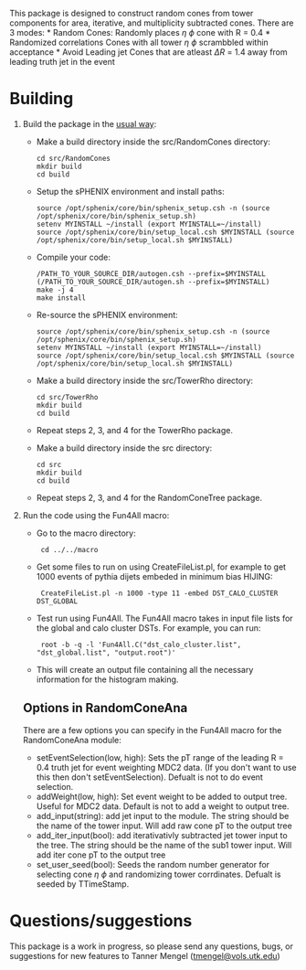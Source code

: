 This package is designed to construct random cones from tower components for area, iterative, and multiplicity subtracted cones. There are 3 modes:
       * Random Cones:
              Randomly places $\eta$ $\phi$ cone with R = 0.4
       * Randomized correlations
              Cones with all tower $\eta$ $\phi$ scrambbled within acceptance
       * Avoid Leading jet
              Cones that are atleast $\Delta R$ = 1.4 away from leading truth jet in the event


# Building 
1. Build the package in the [usual way](https://wiki.bnl.gov/sPHENIX/index.php/Example_of_using_DST_nodes#Building%20a%20package):

   * Make a build directory inside the src/RandomCones directory: 
  
         cd src/RandomCones
         mkdir build
         cd build
        
   * Setup the sPHENIX environment and install paths:

         source /opt/sphenix/core/bin/sphenix_setup.csh -n (source /opt/sphenix/core/bin/sphenix_setup.sh)
         setenv MYINSTALL ~/install (export MYINSTALL=~/install)
         source /opt/sphenix/core/bin/setup_local.csh $MYINSTALL (source /opt/sphenix/core/bin/setup_local.sh $MYINSTALL)
        
   * Compile your code:

     	 /PATH_TO_YOUR_SOURCE_DIR/autogen.csh --prefix=$MYINSTALL (/PATH_TO_YOUR_SOURCE_DIR/autogen.sh --prefix=$MYINSTALL)
         make -j 4
         make install

   * Re-source the sPHENIX environment:

         source /opt/sphenix/core/bin/sphenix_setup.csh -n (source /opt/sphenix/core/bin/sphenix_setup.sh)
         setenv MYINSTALL ~/install (export MYINSTALL=~/install)
         source /opt/sphenix/core/bin/setup_local.csh $MYINSTALL (source /opt/sphenix/core/bin/setup_local.sh $MYINSTALL)

   * Make a build directory inside the src/TowerRho directory:

         cd src/TowerRho
         mkdir build
         cd build

   * Repeat steps 2, 3, and 4 for the TowerRho package.

   * Make a build directory inside the src directory:

         cd src
         mkdir build
         cd build
       
   * Repeat steps 2, 3, and 4 for the RandomConeTree package.

         
2. Run the code using the Fun4All macro:
 
   * Go to the macro directory:
   
          cd ../../macro
          
   * Get some files to run on using CreateFileList.pl, for example to get 1000 events of pythia dijets embeded in minimum bias HIJING:
          
          CreateFileList.pl -n 1000 -type 11 -embed DST_CALO_CLUSTER DST_GLOBAL
 
   * Test run using Fun4All. The Fun4All macro takes in input file lists for the global and calo cluster DSTs. For example, you can run:
          
          root -b -q -l 'Fun4All.C("dst_calo_cluster.list", "dst_global.list", "output.root")'
   
   * This will create an output file containing all the necessary information for the histogram making.
   
   ## Options in RandomConeAna
   There are a few options you can specify in the Fun4All macro for the RandomConeAna module:
   * setEventSelection(low, high): Sets the pT range of the leading R = 0.4 truth jet for event weighting MDC2 data. (If you don't want to use this then don't setEventSelection). Defualt is not to do event selection.
   * addWeight(low, high): Set event weight to be added to output tree. Useful for MDC2 data. Default is not to add a weight to output tree. 
   * add_input(string): add jet input to the module. The string should be the name of the tower input. Will add raw cone pT to the output tree
   * add_iter_input(bool): add iterativativly subtracted jet tower input to the tree. The string should be the name of the sub1 tower input. Will add iter cone pT to the output tree
   * set_user_seed(bool): Seeds the random number generator for selecting cone $\eta$ $\phi$  and randomizing tower corrdinates. Defualt is seeded by TTimeStamp. 
   


# Questions/suggestions
This package is a work in progress, so please send any questions, bugs, or suggestions for new features to Tanner Mengel (tmengel@vols.utk.edu)

